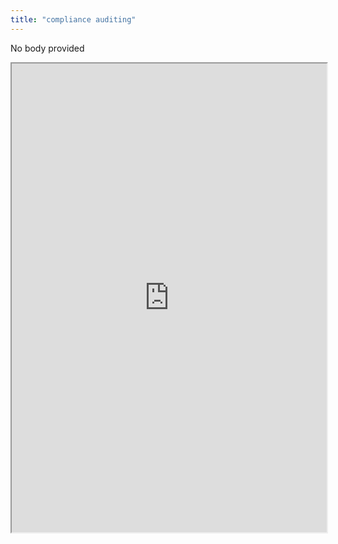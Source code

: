 ```yaml
---
title: "compliance auditing"
---
```


No body provided
<iframe height="750" width="100%" src="https://ewelton.github.io/ktest/wiki.html#compliance%20auditing"></iframe>

